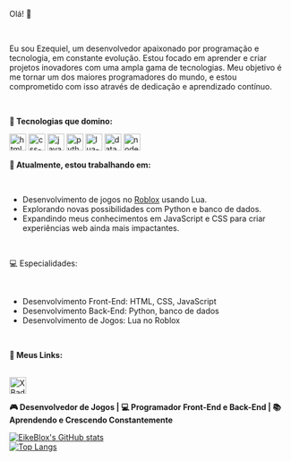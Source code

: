 <p>Olá! 👋</p>
<br>
<p>Eu sou Ezequiel, um desenvolvedor apaixonado por programação e tecnologia, em constante evolução. Estou focado em aprender e criar projetos inovadores com uma ampla gama de tecnologias. Meu objetivo é me tornar um dos maiores programadores do mundo, e estou comprometido com isso através de dedicação e aprendizado contínuo.</p>
<br>
<p style="font-weight: bold;">🔧 Tecnologias que domino:</p>
<img src="https://img.shields.io/badge/HTML-239120?style=for-the-badge&logo=html5&logoColor=white" alt="html-logo" height="30" />
<img src="https://img.shields.io/badge/CSS-239120?&style=for-the-badge&logo=css3&logoColor=white" alt="css-logo" height="30"/>
<img src="https://img.shields.io/badge/JavaScript-F7DF1E?style=for-the-badge&logo=javascript&logoColor=black" alt="javascript-logo" height="30"/>
<img src="https://img.shields.io/badge/Python-3776AB?style=for-the-badge&logo=python&logoColor=white" alt="python-logo" height="30"/>
<img src="https://img.shields.io/badge/Lua-2C2D72?style=for-the-badge&logo=lua&logoColor=white" alt="lua-logo" height="30"/>
<img src="https://img.shields.io/badge/Database-00758F?style=for-the-badge&logo=sqlite&logoColor=white" alt="database-logo" height="30"/>
<img src="https://img.shields.io/badge/Node.js-43853D?style=for-the-badge&logo=node.js&logoColor=white" alt="nodejs-logo" height="30"/>
<br>
<p style="font-weight: bold;">🚀 Atualmente, estou trabalhando em:</p>
<br>
<ul>
  <li>Desenvolvimento de jogos no <a href="https://pt.wikipedia.org/wiki/Roblox" title="Veja meu jogo no Roblox">Roblox</a> usando Lua.</li>
  <li>Explorando novas possibilidades com Python e banco de dados.</li>
  <li>Expandindo meus conhecimentos em JavaScript e CSS para criar experiências web ainda mais impactantes.</li>
</ul>
<br>
<p>💻 Especialidades:</p>
<br>
<ul>
  <li>Desenvolvimento Front-End: HTML, CSS, JavaScript</li>
  <li>Desenvolvimento Back-End: Python, banco de dados</li>
  <li>Desenvolvimento de Jogos: Lua no Roblox</li>
</ul>
<br>
<p style="font-weight: bold;">🌟 Meus Links:</p>
<br>
<a href="https://x.com/EikeBlox" title="Este é meu perfil no X"><img src="https://img.shields.io/badge/X-%23000000.svg?logo=X&logoColor=white" alt="X Badge" height="30"></a>
<p style="font-weight: bold;">🎮 Desenvolvedor de Jogos | 💻 Programador Front-End e Back-End | 📚 Aprendendo e Crescendo Constantemente</p>

[![EikeBlox's GitHub stats](https://github-readme-stats.vercel.app/api?username=eikeblox)](https://github.com/anuraghazra/github-readme-stats)
<br>
[![Top Langs](https://github-readme-stats.vercel.app/api/top-langs/?username=eikeblox)](https://github.com/anuraghazra/github-readme-stats)

